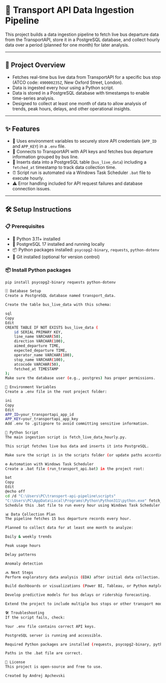 # 🚌 Transport API Data Ingestion Pipeline

This project builds a data ingestion pipeline to fetch live bus departure data from the TransportAPI, store it in a PostgreSQL database, and collect hourly data over a period (planned for one month) for later analysis.

---

## 🚀 Project Overview

- Fetches real-time bus live data from TransportAPI for a specific bus stop (ATCO code: `490000235Z`, New Oxford Street, London).  
- Data is ingested every hour using a Python script.  
- Data is stored in a PostgreSQL database with timestamps to enable time-series analysis.  
- Designed to collect at least one month of data to allow analysis of trends, peak hours, delays, and other operational insights.

---

## ✨ Features

- 🔐 Uses environment variables to securely store API credentials (`APP_ID` and `APP_KEY`) in a `.env` file.  
- 🔗 Connects to TransportAPI with API keys and fetches bus departure information grouped by bus line.  
- 💾 Inserts data into a PostgreSQL table (`bus_live_data`) including a `fetched_at` timestamp to track data collection time.  
- ⏰ Script run is automated via a Windows Task Scheduler `.bat` file to execute hourly.  
- ⚠️ Error handling included for API request failures and database connection issues.

---

## 🛠️ Setup Instructions

### 📋 Prerequisites

- 🐍 Python 3.11+ installed  
- 🐘 PostgreSQL 17 installed and running locally  
- 📦 Python packages installed: `psycopg2-binary`, `requests`, `python-dotenv`  
- 🐙 Git installed (optional for version control)

### 📦 Install Python packages

```bash
pip install psycopg2-binary requests python-dotenv

🗄️ Database Setup
Create a PostgreSQL database named transport_data.

Create the table bus_live_data with this schema:

sql
Copy
Edit
CREATE TABLE IF NOT EXISTS bus_live_data (
    id SERIAL PRIMARY KEY,
    line_name VARCHAR(50),
    direction VARCHAR(100),
    aimed_departure TIME,
    expected_departure TIME,
    operator_name VARCHAR(100),
    stop_name VARCHAR(100),
    atcocode VARCHAR(50),
    fetched_at TIMESTAMP
);
Make sure the database user (e.g., postgres) has proper permissions.

🔑 Environment Variables
Create a .env file in the root project folder:

ini
Copy
Edit
APP_ID=your_transportapi_app_id
APP_KEY=your_transportapi_app_key
Add .env to .gitignore to avoid committing sensitive information.

🐍 Python Script
The main ingestion script is fetch_live_data_hourly.py.

This script fetches live bus data and inserts it into PostgreSQL.

Make sure the script is in the scripts folder (or update paths accordingly).

⚙️ Automation with Windows Task Scheduler
Create a .bat file (run_transport_api.bat) in the project root:

bat
Copy
Edit
@echo off
cd /d "C:\Users\PC\transport-api-pipeline\scripts"
"C:\Users\PC\AppData\Local\Programs\Python\Python311\python.exe" fetch_live_data_hourly.py
Schedule this .bat file to run every hour using Windows Task Scheduler (see project documentation).

📊 Data Collection Plan
The pipeline fetches 15 bus departure records every hour.

Planned to collect data for at least one month to analyze:

Daily & weekly trends

Peak usage hours

Delay patterns

Anomaly detection

🔜 Next Steps
Perform exploratory data analysis (EDA) after initial data collection.

Build dashboards or visualizations (Power BI, Tableau, or Python matplotlib/seaborn).

Develop predictive models for bus delays or ridership forecasting.

Extend the project to include multiple bus stops or other transport modes.

🛠️ Troubleshooting
If the script fails, check:

Your .env file contains correct API keys.

PostgreSQL server is running and accessible.

Required Python packages are installed (requests, psycopg2-binary, python-dotenv).

Paths in the .bat file are correct.

📄 License
This project is open-source and free to use.

Created by Andrej Apchevski